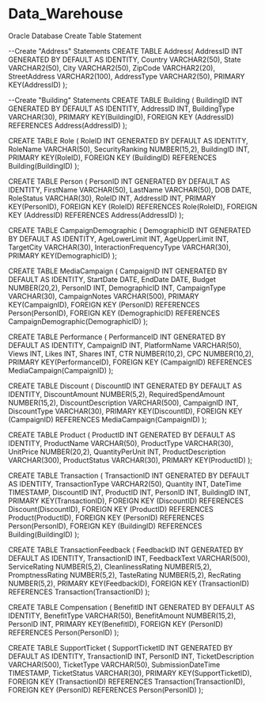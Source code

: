 # Data_Warehouse
Oracle Database Create Table Statement

--Create "Address" Statements
CREATE TABLE Address(
    AddressID INT GENERATED BY DEFAULT AS IDENTITY,
    Country VARCHAR2(50),
    State VARCHAR2(50),
    City VARCHAR2(50),
    ZipCode VARCHAR2(20),
    StreetAddress VARCHAR2(100),
    AddressType VARCHAR2(50),
    PRIMARY KEY(AddressID)
);


--Create "Building" Statements
CREATE TABLE Building (
    BuildingID INT GENERATED BY DEFAULT AS IDENTITY,
    AddressID INT,
    BuildingType VARCHAR(30),
    PRIMARY KEY(BuildingID),
    FOREIGN KEY (AddressID) REFERENCES Address(AddressID)
);


CREATE TABLE Role (
    RoleID INT GENERATED BY DEFAULT AS IDENTITY,
    RoleName VARCHAR(50),
    SecurityRanking NUMBER(15,2),
    BuildingID INT,
    PRIMARY KEY(RoleID),
    FOREIGN KEY (BuildingID) REFERENCES Building(BuildingID)
);

CREATE TABLE Person (
    PersonID INT GENERATED BY DEFAULT AS IDENTITY,
    FirstName VARCHAR(50),
    LastName VARCHAR(50),
    DOB DATE,
    RoleStatus VARCHAR(30),
    RoleID INT,
    AddressID INT,
    PRIMARY KEY(PersonID),
    FOREIGN KEY (RoleID) REFERENCES Role(RoleID),
    FOREIGN KEY (AddressID) REFERENCES Address(AddressID)
);


CREATE TABLE CampaignDemographic (
    DemographicID INT GENERATED BY DEFAULT AS IDENTITY,
    AgeLowerLimit INT,
    AgeUpperLimit INT,
    TargetCity VARCHAR(30),
    InteractionFrequencyType VARCHAR(30),
    PRIMARY KEY(DemographicID)
);


CREATE TABLE MediaCampaign (
    CampaignID INT GENERATED BY DEFAULT AS IDENTITY,
    StartDate DATE,
    EndDate DATE,
    Budget NUMBER(20,2),
    PersonID INT,
    DemographicID INT,
    CampaignType VARCHAR(30),
    CampaignNotes VARCHAR(500),
    PRIMARY KEY(CampaignID),
    FOREIGN KEY (PersonID) REFERENCES Person(PersonID),
    FOREIGN KEY (DemographicID) REFERENCES CampaignDemographic(DemographicID)
);


CREATE TABLE Performance (
    PerformanceID INT GENERATED BY DEFAULT AS IDENTITY,
    CampaignID INT,
    PlatformName VARCHAR(50),
    Views INT,
    Likes INT,
    Shares INT,
    CTR NUMBER(10,2),
    CPC NUMBER(10,2),
    PRIMARY KEY(PerformanceID),
    FOREIGN KEY (CampaignID) REFERENCES MediaCampaign(CampaignID)
);


CREATE TABLE Discount (
    DiscountID INT GENERATED BY DEFAULT AS IDENTITY,
    DiscountAmount NUMBER(5,2),
    RequiredSpendAmount NUMBER(15,2),
    DiscountDescription VARCHAR(500),
    CampaignID INT,
    DiscountType VARCHAR(30),
    PRIMARY KEY(DiscountID),
    FOREIGN KEY (CampaignID) REFERENCES MediaCampaign(CampaignID)
);


CREATE TABLE Product (
    ProductID INT GENERATED BY DEFAULT AS IDENTITY,
    ProductName VARCHAR(50),
    ProductType VARCHAR(30),
    UnitPrice NUMBER(20,2),
    QuantityPerUnit INT,
    ProductDescription VARCHAR(300),
    ProductStatus VARCHAR(30),
    PRIMARY KEY(ProductID)
);



CREATE TABLE Transaction (
    TransactionID INT GENERATED BY DEFAULT AS IDENTITY,
    TransactionType VARCHAR2(50),
    Quantity INT,
    DateTime TIMESTAMP,
    DiscountID INT,
    ProductID INT,
    PersonID INT,
    BuildingID INT,
    PRIMARY KEY(TransactionID),
    FOREIGN KEY (DiscountID) REFERENCES Discount(DiscountID),
    FOREIGN KEY (ProductID) REFERENCES Product(ProductID),
    FOREIGN KEY (PersonID) REFERENCES Person(PersonID),
    FOREIGN KEY (BuildingID) REFERENCES Building(BuildingID)
);


CREATE TABLE TransactionFeedback (
    FeedbackID INT GENERATED BY DEFAULT AS IDENTITY,
    TransactionID INT,
    FeedbackText VARCHAR(500),
    ServiceRating NUMBER(5,2),
    CleanlinessRating NUMBER(5,2),
    PromptnessRating NUMBER(5,2),
    TasteRating NUMBER(5,2),
    RecRating NUMBER(5,2),
    PRIMARY KEY(FeedbackID),
    FOREIGN KEY (TransactionID) REFERENCES Transaction(TransactionID)
);



CREATE TABLE Compensation (
    BenefitID INT GENERATED BY DEFAULT AS IDENTITY,
    BenefitType VARCHAR(50),
    BenefitAmount NUMBER(15,2),
    PersonID INT,
    PRIMARY KEY(BenefitID),
    FOREIGN KEY (PersonID) REFERENCES Person(PersonID)
);


CREATE TABLE SupportTicket (
    SupportTicketID INT GENERATED BY DEFAULT AS IDENTITY,
    TransactionID INT,
    PersonID INT,
    TicketDescription VARCHAR(500),
    TicketType VARCHAR(50),
    SubmissionDateTime TIMESTAMP, 
    TicketStatus VARCHAR(30),
    PRIMARY KEY(SupportTicketID),
    FOREIGN KEY (TransactionID) REFERENCES Transaction(TransactionID),
    FOREIGN KEY (PersonID) REFERENCES Person(PersonID)
);
